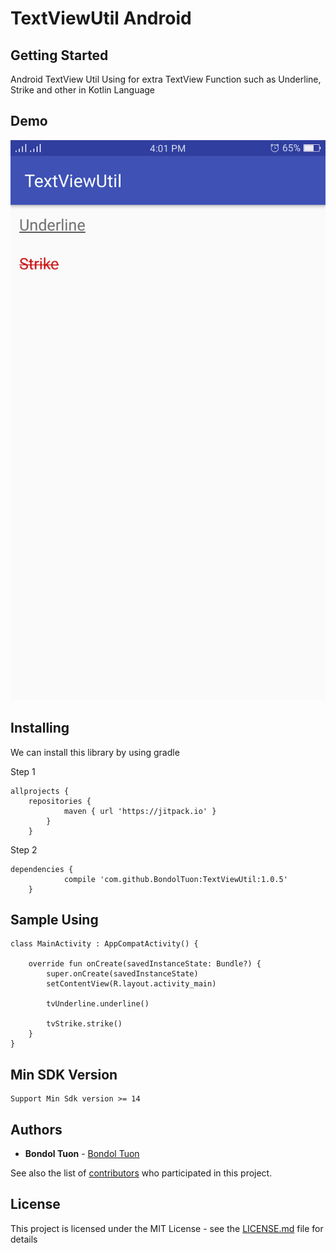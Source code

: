# TextViewUtil Android

## Getting Started

Android TextView Util Using for extra TextView Function such as Underline, Strike and other in Kotlin Language

## Demo
![](static/text_view_util_android.png)

## Installing

We can install this library by using gradle

Step 1

```
allprojects {
	repositories {
			maven { url 'https://jitpack.io' }
		}
	}
```

Step 2

```
dependencies {
	        compile 'com.github.BondolTuon:TextViewUtil:1.0.5'
	}
```

## Sample Using

```
class MainActivity : AppCompatActivity() {

    override fun onCreate(savedInstanceState: Bundle?) {
        super.onCreate(savedInstanceState)
        setContentView(R.layout.activity_main)

        tvUnderline.underline()

        tvStrike.strike()
    }
}

```

## Min SDK Version

```
Support Min Sdk version >= 14

```

## Authors

* **Bondol Tuon** - [Bondol Tuon](https://github.com/BondolTuon)

See also the list of [contributors](https://github.com/BondolTuon/TextViewUtilAndroid/contributors) who participated in this project.

## License

This project is licensed under the MIT License - see the [LICENSE.md](https://github.com/BondolTuon/TextViewUtilAndroid/blob/1.x/README.md) file for details
